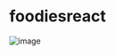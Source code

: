 # foodiesreact

![image](https://user-images.githubusercontent.com/112793743/228057925-4657060d-07d6-4524-9ff1-c6051db77172.png)
